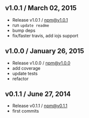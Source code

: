 

## v1.0.1 / March 02, 2015
- Release v1.0.1 / npm@v1.0.1
- run `update readme`
- bump deps
- fix/faster travis, add iojs support

## v1.0.0 / January 26, 2015
- Release v1.0.0 / npm@v1.0.0
- add coverage
- update tests
- refactor

## v0.1.1 / June 27, 2014
- Release v0.1.1 / npm@v0.1.1
- first commits
